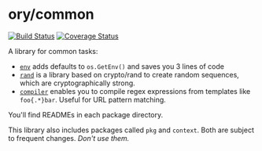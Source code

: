 # ory/common

[![Build Status](https://travis-ci.org/ory/common.svg)](https://travis-ci.org/ory/common)
[![Coverage Status](https://coveralls.io/repos/ory/common/badge.svg?branch=master&service=github)](https://coveralls.io/github/ory/common?branch=master)

A library for common tasks:

* [`env`](env/README.md)  adds defaults to `os.GetEnv()` and saves you 3 lines of code
* [`rand`](rand/README.md)  is a library based on crypto/rand to create random sequences, which are cryptographically strong.
* [`compiler`](compiler/README.md) enables you to compile regex expressions from templates like `foo{.*}bar`. Useful for URL pattern matching.


You'll find READMEs in each package directory.

This library also includes packages called `pkg` and `context`. Both are subject to frequent changes. *Don't use them.*